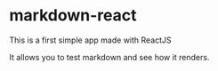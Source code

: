 # markdown-react
This is a first simple app made with ReactJS

It allows you to test markdown and see how it renders.
